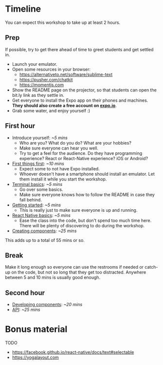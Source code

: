 # Timeline

You can expect this workshop to take up at least 2 hours.

## Prep

If possible, try to get there ahead of time to greet students and get settled in.

- Launch your emulator.
- Open some resources in your browser:
  - https://alternativeto.net/software/sublime-text
  - https://pusher.com/chatkit
  - https://momentjs.com
- Show the README page on the projector, so that students can open the bit.ly link as they settle in.
- Get everyone to install the Expo app on their phones and machines. **They should also create a free account on [expo.io](https://expo.io)**.
- Grab some water, and enjoy yourself :)

## First hour

- Introduce yourself: _~5 mins_
  - Who are you? What do you do? What are your hobbies?
  - Make sure everyone can hear you well.
  - Try to get a feel for the audience. Do they have programming experience? React or React-Native experience? iOS or Android?
- [First things first](https://github.com/frnkly/react-native-tutorial#first-things-first): _~10 mins_
  - Expect some to not have Expo installed.
  - Whoever doesn't have a smartphone should install an emulator. Let them install it while you start the workshop.
- [Terminal basics](https://github.com/frnkly/react-native-tutorial#terminal-basics): _~5 mins_
  - Go over some basics.
  - Make sure everyone knows how to follow the README in case they fall behind.
- [Getting started](https://github.com/frnkly/react-native-tutorial#getting-started): _~5 mins_
  - This is really just to make sure everyone is up and running.
- [React Native basics](https://github.com/frnkly/react-native-tutorial#react-and-react-native-basics): _~5 mins_
  - Ease the class into the code, but don't spend too much time here. There will be plenty of discovering to do during the workshop.
- [Creating components](https://github.com/frnkly/react-native-tutorial#our-first-components): _~25 mins_

This adds up to a total of 55 mins or so.

## Break

Make it long enough so everyone can use the restrooms if needed or catch-up on the code, but not so long that they get too distracted. Anywhere between 5 and 10 mins is usually good enough.

## Second hour

- [Developing components](https://github.com/frnkly/react-native-tutorial#developing-our-components): _~20 mins_
- [API](https://github.com/frnkly/react-native-tutorial#apis-and-chatkit): _~25 mins_

# Bonus material

TODO

- https://facebook.github.io/react-native/docs/text#selectable
- https://yogalayout.com
